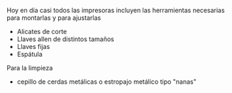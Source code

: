 Hoy en día casi todos las impresoras incluyen las herramientas necesarias para montarlas y para ajustarlas

* Alicates de corte
* Llaves allen de distintos tamaños
* Llaves fijas
* Espátula

Para la limpieza

* cepillo de cerdas metálicas o estropajo metálico tipo "nanas"
